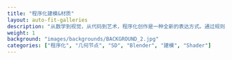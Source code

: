 ```yaml
---
title: "程序化建模&材质"
layout: auto-fit-galleries
description: "从数学到视觉，从代码到艺术，程序化创作是一种全新的表达方式。通过规则、算法和节点系统，我们可以生成无限可能的世界，创造超越传统设计的视觉体验。"
weight: 1
background: "images/backgrounds/BACKGROUND_2.jpg"
categories: ["程序化", "几何节点", "SD", "Blender", "建模", "Shader"]
---
```


